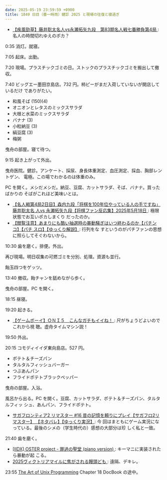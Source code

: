 ```yaml
---
date: 2025-05-19 23:59:59 +0900
title: 1849 日目（曇一時雨）健診 2025 と現場の往復と寝過ぎ
---
```


* [【疾風勁草】藤井聡太名人vs永瀬拓矢九段　第83期名人戦七番勝負第4局
  ](https://www.youtube.com/watch?v=NppAe6f3jcc): 名人の時間切れゆえのポカ？

0:35 消灯。就寝。

7:05 起床。出勤。

7:20 現場。プラスチックゴミの日。ストックのプラスチックゴミを搬出して撤収。

7:40 ビッグエー墨田京島店。732 円。柿ピーがまだ入荷していないが開店しているだけ
でありがたい。

* 和風そば (150)(4)
* オニオンとレタスのミックスサラダ
* 大根と水菜のミックスサラダ
* バナナ (3)
* 小粒納豆 (3)
* 絹豆腐 (3)
* 梅粥

曳舟の部屋。寝て待つ。

9:15 起き上がって外出。

曳舟医院。健診。アンケート、採尿、身長体重測定、血圧測定、採血、胸部レントゲン、
電極。この場でわかるのは体重のみ。

PC を開く。メシだメシだ。納豆、豆腐、カットサラダ、そば、バナナ。買ったばかりの
そばがこれほど美味いとは。

* [【名人戦第4局2日目】森内九段「将棋を100年位やっている人の手ですね」藤井聡太名
  人vs 永瀬拓矢九段【将棋ファン反応集】2025年5月18日
  ](https://www.youtube.com/watch?v=nYKa8SJ0F8Y): 極限状態でお互いポカしまくり
  だったのか。
* [【閲覧注意】あまりにも酷い抽選時の暴動騒ぎはいつ終わるのか【パチンコ】【パチ
  スロ】【ゆっくり解説】](https://www.youtube.com/watch?v=bQJ9a7MIZIQ): 行列をな
  すというのがパチファンの思想に照らしてそぐわないから。

10:30 歯を磨く。排便。外出。

再び現場。明日収集の可燃ゴミを分別、処理。資源も並行。

飴玉四つをゲッツ。

13:40 撤収。飴チャンを舐めながら歩く。

曳舟の部屋。PC を開く。

18:15 昼寝。

19:20 起きる。

* [【ゲームボーイ】ＯＮＩ５　こんなガチもイイね！
  ](https://www.youtube.com/watch?v=QQVqQCzs0Ew): 尺がちょうどよいのでこれから視
  聴。虚舟タイムマシン説！

19:50 外出。

20:15 コモディイイダ東向島店。527 円。

* ポテト＆チーズパン
* タルタルフィッシュバーガー
* つぶあんパン
* フライドポテトブラックペッパー

曳舟の部屋。入浴。

風呂から出る。PC を開く。豆腐、カットサラダ、ポテト＆チーズパン、タルタルフィッ
シュ、あんパン、フライドポテト。

* [サガフロンティア2 リマスター #16 昔の記憶を頼りにプレイ【サガフロ2リマスター】
  【ネタバレ】【ゆっくり実況】](https://www.youtube.com/watch?v=hcWN-AauNl4): 今
  回はまともにゲーム実況になっている。最後のシメの（学生時代の）感想の大部分は珍
  しく私と一致。

21:40 歯を磨く。

* [[IIDX] OSTER project - 罪過の聖堂 (piano version)
  ](https://www.youtube.com/watch?v=CtXTNwJbGHk): キーマニに実装されたら暴動が起
  こる。
* [2025ヴィクトリアマイルに焦がされる饅頭ども
  ](https://www.youtube.com/watch?v=p8fWe4pFias): 遠隔、デキレ。

23:55 [The Art of Unix Programming][TAOUP] Chapter 18 DocBook の途中。

[TAOUP]: <http://www.catb.org/esr/writings/taoup/html>

